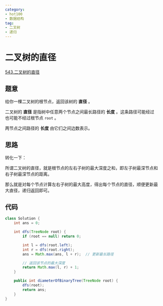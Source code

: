 ```yaml
---
category: 
- hot100
- 数据结构
tag: 
- 二叉树
- 递归
---
```


# 二叉树的直径

<!-- more -->

[543.二叉树的直径](https://leetcode.cn/problems/diameter-of-binary-tree/description/?envType=study-plan-v2&envId=top-100-liked)

## 题意

给你一棵二叉树的根节点，返回该树的 **直径** 。

二叉树的 **直径** 是指树中任意两个节点之间最长路径的 **长度** 。这条路径可能经过也可能不经过根节点 `root` 。

两节点之间路径的 **长度** 由它们之间边数表示。

## 思路

转化一下：

所谓二叉树的直径，就是根节点的左右子树的最大深度之和，即左子树最深节点和右子树最深节点的距离。

那么就是对每个节点计算左右子树的最大高度，得出每个节点的直径，顺便更新最大直径，递归返回即可。

## 代码

```java
class Solution {
    int ans = 0;

    int dfs(TreeNode root) {
        if (root == null) return 0;

        int l = dfs(root.left);
        int r = dfs(root.right);
        ans = Math.max(ans, l + r);  // 更新最长路径

        // 返回该节点的最大深度
        return Math.max(l, r) + 1;
    }

    public int diameterOfBinaryTree(TreeNode root) {
        dfs(root);
        return ans;
    }
}
```